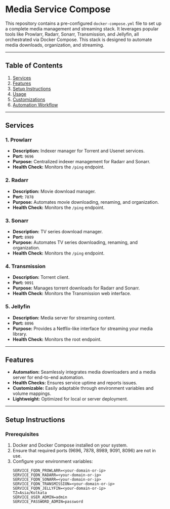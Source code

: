 # Media Service Compose

This repository contains a pre-configured `docker-compose.yml` file to set up a complete media management and streaming stack. It leverages popular tools like Prowlarr, Radarr, Sonarr, Transmission, and Jellyfin, all orchestrated via Docker Compose. This stack is designed to automate media downloads, organization, and streaming.

---

## Table of Contents
1. [Services](#services)
2. [Features](#features)
3. [Setup Instructions](#setup-instructions)
4. [Usage](#usage)
5. [Customizations](#customizations)
6. [Automation Workflow](#automation-workflow)

---

## Services

### 1. **Prowlarr**
   - **Description:** Indexer manager for Torrent and Usenet services.
   - **Port:** `9696`
   - **Purpose:** Centralized indexer management for Radarr and Sonarr.
   - **Health Check:** Monitors the `/ping` endpoint.

### 2. **Radarr**
   - **Description:** Movie download manager.
   - **Port:** `7878`
   - **Purpose:** Automates movie downloading, renaming, and organization.
   - **Health Check:** Monitors the `/ping` endpoint.

### 3. **Sonarr**
   - **Description:** TV series download manager.
   - **Port:** `8989`
   - **Purpose:** Automates TV series downloading, renaming, and organization.
   - **Health Check:** Monitors the `/ping` endpoint.

### 4. **Transmission**
   - **Description:** Torrent client.
   - **Port:** `9091`
   - **Purpose:** Manages torrent downloads for Radarr and Sonarr.
   - **Health Check:** Monitors the Transmission web interface.

### 5. **Jellyfin**
   - **Description:** Media server for streaming content.
   - **Port:** `8096`
   - **Purpose:** Provides a Netflix-like interface for streaming your media library.
   - **Health Check:** Monitors the root endpoint.

---

## Features

- **Automation:** Seamlessly integrates media downloaders and a media server for end-to-end automation.
- **Health Checks:** Ensures service uptime and reports issues.
- **Customizable:** Easily adaptable through environment variables and volume mappings.
- **Lightweight:** Optimized for local or server deployment.

---

## Setup Instructions

### Prerequisites
1. Docker and Docker Compose installed on your system.
2. Ensure that required ports (9696, 7878, 8989, 9091, 8096) are not in use.
3. Configure your environment variables:
   ```env
   SERVICE_FQDN_PROWLARR=<your-domain-or-ip>
   SERVICE_FQDN_RADARR=<your-domain-or-ip>
   SERVICE_FQDN_SONARR=<your-domain-or-ip>
   SERVICE_FQDN_TRANSMISSION=<your-domain-or-ip>
   SERVICE_FQDN_JELLYFIN=<your-domain-or-ip>
   TZ=Asia/Kolkata
   SERVICE_USER_ADMIN=admin
   SERVICE_PASSWORD_ADMIN=password
